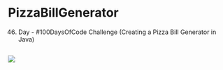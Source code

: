 # PizzaBillGenerator
46. Day - #100DaysOfCode Challenge (Creating a Pizza Bill Generator in Java)

##



![](https://i.pinimg.com/originals/97/55/69/97556994720d9a0e05ef27e9cb0fb66e.gif)
